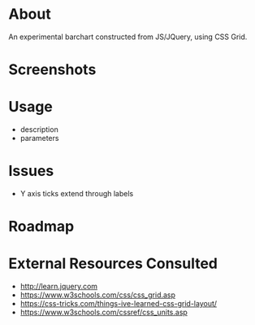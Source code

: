 # About
An experimental barchart constructed from JS/JQuery, using CSS Grid.

# Screenshots

# Usage
- description
- parameters

# Issues
- Y axis ticks extend through labels

# Roadmap

# External Resources Consulted
- http://learn.jquery.com
- https://www.w3schools.com/css/css_grid.asp
- https://css-tricks.com/things-ive-learned-css-grid-layout/
- https://www.w3schools.com/cssref/css_units.asp
